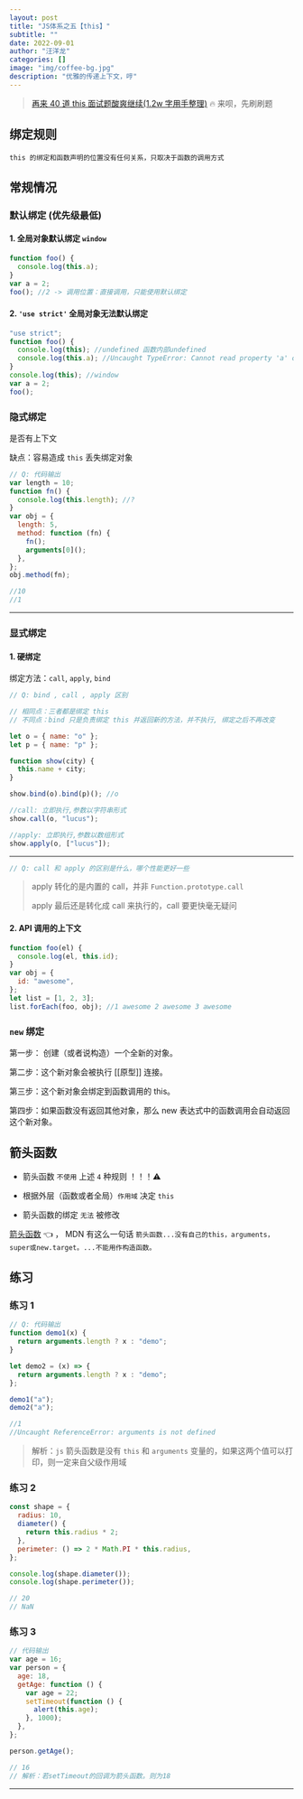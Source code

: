 ```yaml
---
layout: post
title: "JS体系之五【this】"
subtitle: ""
date: 2022-09-01
author: "汪洋龙"
categories: []
image: "img/coffee-bg.jpg"
description: "优雅的传递上下文，哼"
---
```


> [再来 40 道 this 面试题酸爽继续(1.2w 字用手整理)](https://juejin.cn/post/6844904083707396109) 🔥 来呗，先刷刷题

## 绑定规则

`this 的绑定和函数声明的位置没有任何关系，只取决于函数的调用方式`

## 常规情况

### 默认绑定 (优先级最低)

#### 1. 全局对象默认绑定 `window`

```js
function foo() {
  console.log(this.a);
}
var a = 2;
foo(); //2 -> 调用位置：直接调用，只能使用默认绑定
```

#### 2. `'use strict'` 全局对象无法默认绑定

```js
"use strict";
function foo() {
  console.log(this); //undefined 函数内部undefined
  console.log(this.a); //Uncaught TypeError: Cannot read property 'a' of undefined
}
console.log(this); //window
var a = 2;
foo();
```

### 隐式绑定

是否有上下文

缺点：容易造成 `this` 丢失绑定对象

```js
// Q: 代码输出
var length = 10;
function fn() {
  console.log(this.length); //?
}
var obj = {
  length: 5,
  method: function (fn) {
    fn();
    arguments[0]();
  },
};
obj.method(fn);
```

```js
//10
//1
```

---

### 显式绑定

#### 1. 硬绑定

绑定方法：`call`, `apply`, `bind`

```js
// Q: bind , call , apply 区别
```

```js
// 相同点：三者都是绑定 this
// 不同点：bind 只是负责绑定 this 并返回新的方法，并不执行, 绑定之后不再改变

let o = { name: "o" };
let p = { name: "p" };

function show(city) {
  this.name + city;
}

show.bind(o).bind(p)(); //o

//call: 立即执行,参数以字符串形式
show.call(o, "lucus");

//apply: 立即执行,参数以数组形式
show.apply(o, ["lucus"]);
```

---

```js
// Q: call 和 apply 的区别是什么，哪个性能更好一些
```

> apply 转化的是内置的 call，并非 `Function.prototype.call`
>
> apply 最后还是转化成 call 来执行的，call 要更快毫无疑问

#### 2. API 调用的上下文

```js
function foo(el) {
  console.log(el, this.id);
}
var obj = {
  id: "awesome",
};
let list = [1, 2, 3];
list.forEach(foo, obj); //1 awesome 2 awesome 3 awesome
```

### `new` 绑定

第一步： 创建（或者说构造）一个全新的对象。

第二步：这个新对象会被执行 [[原型]] 连接。

第三步：这个新对象会绑定到函数调用的 this。

第四步：如果函数没有返回其他对象，那么 new 表达式中的函数调用会自动返回这个新对象。

## 箭头函数

- 箭头函数 `不使用` 上述 `4` 种规则 ！！！⚠️

- 根据外层（函数或者全局）`作用域` 决定 `this`

- 箭头函数的绑定 `无法` 被修改

[箭头函数](https://developer.mozilla.org/zh-CN/docs/Web/JavaScript/Reference/Functions/Arrow_functions) 👈 ， MDN 有这么一句话 `箭头函数...没有自己的this，arguments，super或new.target。...不能用作构造函数。`

## 练习

### 练习 1

```js
// Q: 代码输出
function demo1(x) {
  return arguments.length ? x : "demo";
}

let demo2 = (x) => {
  return arguments.length ? x : "demo";
};

demo1("a");
demo2("a");
```

```js
//1
//Uncaught ReferenceError: arguments is not defined
```

> 解析：`js` 箭头函数是没有 `this` 和 `arguments` 变量的，如果这两个值可以打印，则一定来自父级作用域

### 练习 2

```js
const shape = {
  radius: 10,
  diameter() {
    return this.radius * 2;
  },
  perimeter: () => 2 * Math.PI * this.radius,
};

console.log(shape.diameter());
console.log(shape.perimeter());
```

```js
// 20
// NaN
```

### 练习 3

```js
// 代码输出
var age = 16;
var person = {
  age: 18,
  getAge: function () {
    var age = 22;
    setTimeout(function () {
      alert(this.age);
    }, 1000);
  },
};

person.getAge();
```

```js
// 16
// 解析：若setTimeout的回调为箭头函数。则为18
```

---
